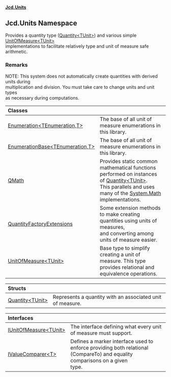 #### [Jcd.Units](index.md 'index')

## Jcd.Units Namespace

Provides a quantity type ([Quantity&lt;TUnit&gt;](Jcd.Units.Quantity_TUnit_.md 'Jcd.Units.Quantity<TUnit>')) and various simple [UnitOfMeasure&lt;TUnit&gt;](Jcd.Units.UnitOfMeasure_TUnit_.md 'Jcd.Units.UnitOfMeasure<TUnit>')  
implementations to facilitate relatively type and unit of measure safe arithmetic.

### Remarks
NOTE: This system does not automatically create quantities with derived units during  
multiplication and division. You must take care to change units and unit types  
as necessary during computations.

| Classes | |
| :--- | :--- |
| [Enumeration&lt;TEnumeration,T&gt;](Jcd.Units.Enumeration_TEnumeration,T_.md 'Jcd.Units.Enumeration<TEnumeration,T>') | The base of all unit of measure enumerations in this library. |
| [EnumerationBase&lt;TEnumeration,T&gt;](Jcd.Units.EnumerationBase_TEnumeration,T_.md 'Jcd.Units.EnumerationBase<TEnumeration,T>') | The base of all unit of measure enumerations in this library. |
| [QMath](Jcd.Units.QMath.md 'Jcd.Units.QMath') | Provides static common mathematical functions performed on instances of [Quantity&lt;TUnit&gt;](Jcd.Units.Quantity_TUnit_.md 'Jcd.Units.Quantity<TUnit>').<br/>This parallels and uses many of the [System.Math](https://docs.microsoft.com/en-us/dotnet/api/System.Math 'System.Math') implementations. |
| [QuantityFactoryExtensions](Jcd.Units.QuantityFactoryExtensions.md 'Jcd.Units.QuantityFactoryExtensions') | Some extension methods to make creating quantities using units of measures,<br/>and converting among units of measure easier. |
| [UnitOfMeasure&lt;TUnit&gt;](Jcd.Units.UnitOfMeasure_TUnit_.md 'Jcd.Units.UnitOfMeasure<TUnit>') | Base type to simplify creating a unit of measure. This type provides relational and equivalence operations. |

| Structs | |
| :--- | :--- |
| [Quantity&lt;TUnit&gt;](Jcd.Units.Quantity_TUnit_.md 'Jcd.Units.Quantity<TUnit>') | Represents a quantity with an associated unit of measure. |

| Interfaces | |
| :--- | :--- |
| [IUnitOfMeasure&lt;TUnit&gt;](Jcd.Units.IUnitOfMeasure_TUnit_.md 'Jcd.Units.IUnitOfMeasure<TUnit>') | The interface defining what every unit of measure must support. |
| [IValueComparer&lt;T&gt;](Jcd.Units.IValueComparer_T_.md 'Jcd.Units.IValueComparer<T>') | Defines a marker interface used to enforce providing both relational (CompareTo) and equality comparisons on a given<br/>type. |
